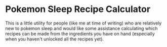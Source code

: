 # Pokemon Sleep Recipe Calculator

This is a little utility for people (like me at time of writing) who are
relatively new to pokemon sleep and would like some assistance calculating
which recipes can be made from the ingredients you have on hand
(especially when you haven't unlocked all the recipes yet).
